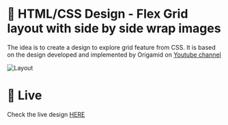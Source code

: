 # 🎨 HTML/CSS Design - Flex Grid layout with side by side wrap images

The idea is to create a design to explore grid feature from CSS. It is based on the design developed and implemented by Origamid on [Youtube channel](https://www.youtube.com/watch?v=x-4z_u8LcGc)


![Layout](https://storage.googleapis.com/rfribeiro-css/grid-01-design/presentation.png)


# 🚀 Live

Check the live design [HERE](https://storage.googleapis.com/rfribeiro-css/grid-01-design/index.html)